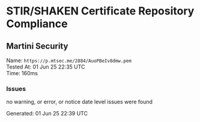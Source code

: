 # STIR/SHAKEN Certificate Repository Compliance

## Martini Security

Name: `https://p.mtsec.me/2884/AuoPBeIv8dmw.pem`\
Tested At: 01 Jun 25 22:35 UTC\
Time: 160ms

### Issues

no warning, or error, or notice date level issues were found

Generated: 01 Jun 25 22:39 UTC